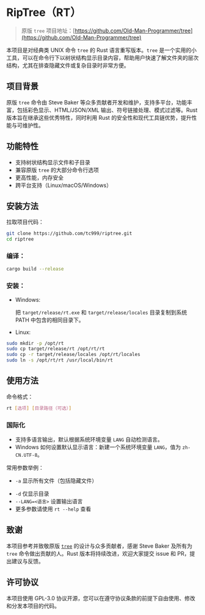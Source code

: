 # RipTree（RT）

> 原版 `tree` 项目地址：[https://github.com/Old-Man-Programmer/tree](https://github.com/Old-Man-Programmer/tree)

本项目是对经典类 UNIX 命令 `tree` 的 Rust 语言重写版本。`tree` 是一个实用的小工具，可以在命令行下以树状结构显示目录内容，帮助用户快速了解文件夹的层次结构，尤其在排查隐藏文件或复杂目录时非常方便。

## 项目背景

原版 `tree` 命令由 Steve Baker 等众多贡献者开发和维护，支持多平台，功能丰富，包括彩色显示、HTML/JSON/XML 输出、符号链接处理、模式过滤等。Rust 版本旨在继承这些优秀特性，同时利用 Rust 的安全性和现代工具链优势，提升性能与可维护性。

## 功能特性

- 支持树状结构显示文件和子目录
- 兼容原版 `tree` 的大部分命令行选项
- 更高性能，内存安全
- 跨平台支持（Linux/macOS/Windows）
<!-- 彩色输出（支持`CLICOLOR`、`NO_COLOR`等环境变量）
- 递归符号链接跟踪
- 文件/目录过滤与排序
- 支持 JSON/HTML 等格式输出（计划/进行中）-->

## 安装方法

<!-- 请参考 [INSTALL.md](./INSTALL.md) 文件获取详细安装说明。使用 Rust 工具链，您可以通过 `cargo install rust-tree` 命令快速安装（待 crates.io 发布后）。-->
拉取项目代码：

```bash
git clone https://github.com/tc999/riptree.git
cd riptree
```

### 编译：

```bash
cargo build --release
```

### 安装：
- Windows: 

  把 `target/release/rt.exe` 和 `target/release/locales` 目录复制到系统 PATH 中包含的相同目录下。

- Linux:

```bash
sudo mkdir -p /opt/rt
sudo cp target/release/rt /opt/rt/rt
sudo cp -r target/release/locales /opt/rt/locales
sudo ln -s /opt/rt/rt /usr/local/bin/rt
```

## 使用方法

命令格式：
```bash
rt [选项] [目录路径（可选）]
```
### 国际化

- 支持多语言输出，默认根据系统环境变量 `LANG` 自动检测语言。
- Windows 如何设置默认显示语言：新建一个系统环境变量 `LANG`，值为 `zh-CN.UTF-8`。

常用参数举例：

<!-- - `-L <层数>` 限制显示层级深度 -->
- `-a` 显示所有文件（包括隐藏文件）
<!-- - `-C` 强制彩色显示
- `-P <模式>` 只显示匹配模式的文件 -->
- `-d` 仅显示目录
- `--LANG=<语言>` 设置输出语言
- 更多参数请使用 `rt --help` 查看

## 致谢

本项目参考并致敬原版 [`tree`](https://github.com/Old-Man-Programmer/tree) 的设计与众多贡献者，感谢 Steve Baker 及所有为 `tree` 命令做出贡献的人。Rust 版本将持续改进，欢迎大家提交 issue 和 PR，提出建议与反馈。

## 许可协议

本项目使用 GPL-3.0 协议开源，您可以在遵守协议条款的前提下自由使用、修改和分发本项目的代码。

